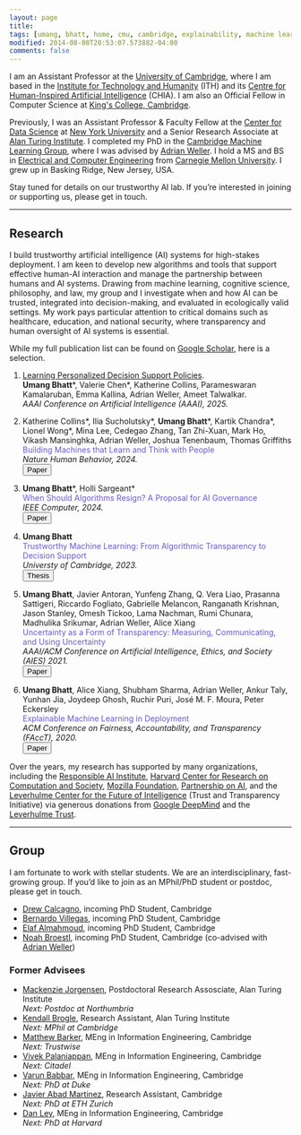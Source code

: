 ```yaml
---
layout: page
title: 
tags: [umang, bhatt, home, cmu, cambridge, explainability, machine learning, ML, interpretability, artificial intelligence, AI, graduate, human-machine team, human-AI, collaboration, responsible AI, nyu, professor]
modified: 2014-08-08T20:53:07.573882-04:00
comments: false
---
```


I am an Assistant Professor at the [University of Cambridge](https://www.cam.ac.uk/), where I am based in the [Institute for Technology and Humanity](https://www.ith.cam.ac.uk/) (ITH) and its [Centre for Human-Inspired Artificial Intelligence](https://www.chia.cam.ac.uk/) (CHIA). I am also an Official Fellow in Computer Science at [King's College, Cambridge](https://www.kings.cam.ac.uk/). 

Previously, I was an Assistant Professor & Faculty Fellow at the [Center for Data Science](https://cds.nyu.edu/) at [New York University](https://www.nyu.edu/) and a Senior Research Associate at [Alan Turing Institute](http://turing.ac.uk/). I completed my PhD in the [Cambridge Machine Learning Group](http://mlg.eng.cam.ac.uk/), where I was advised by [Adrian Weller](http://mlg.eng.cam.ac.uk/adrian/). I hold a MS and BS in [Electrical and Computer Engineering](http://www.ece.cmu.edu/) from [Carnegie Mellon University](http://www.cmu.edu/). I grew up in Basking Ridge, New Jersey, USA.

Stay tuned for details on our trustworthy AI lab. If you’re interested in joining or supporting us, please get in touch.


----

## Research

I build trustworthy artificial intelligence (AI) systems for high-stakes deployment.  I am keen to develop new algorithms and tools that support effective human-AI interaction and manage the partnership between humans and AI systems. Drawing from machine learning, cognitive science, philosophy, and law, my group and I investigate when and how AI can be trusted, integrated into decision-making, and evaluated in ecologically valid settings. My work pays particular attention to critical domains such as healthcare, education, and national security, where transparency and human oversight of AI systems is essential. 

While my full publication list can be found on [Google Scholar](https://scholar.google.com/citations?user=qq8bxPkAAAAJ&hl=en), here is a selection.

1. <span style="color:SlateBlue">[Learning Personalized Decision Support Policies](https://ojs.aaai.org/index.php/AAAI/article/view/33555)</span>.   
**Umang Bhatt**\*, Valerie Chen\*, Katherine Collins, Parameswaran Kamalaruban, Emma Kallina, Adrian Weller, Ameet Talwalkar.    
*AAAI Conference on Artificial Intelligence (AAAI), 2025.*      

1. Katherine Collins\*, Ilia Sucholutsky\*, **Umang Bhatt**\*, Kartik Chandra\*, Lionel Wong\*, Mina Lee, Cedegao Zhang, Tan Zhi-Xuan, Mark Ho, Vikash Mansinghka, Adrian Weller, Joshua Tenenbaum, Thomas Griffiths      
<span style="color:SlateBlue">Building Machines that Learn and Think with People</span>      
*Nature Human Behavior, 2024.*      
[<button type="button" class="btn btn-info">Paper</button>](https://www.nature.com/articles/s41562-024-01991-9)    

1. **Umang Bhatt**\*, Holli Sargeant\*      
<span style="color:SlateBlue">When Should Algorithms Resign? A Proposal for AI Governance</span>      
*IEEE Computer, 2024.*      
[<button type="button" class="btn btn-info">Paper</button>](https://ieeexplore.ieee.org/document/10687308) 

1. **Umang Bhatt**          
<span style="color:SlateBlue">Trustworthy Machine Learning: From Algorithmic Transparency to Decision Support</span>      
*Universty of Cambridge, 2023.*         
[<button type="button" class="btn btn-info">Thesis</button>](https://www.repository.cam.ac.uk/items/065ba398-4026-43f1-b925-641fb8d6dd82)    
   
1. **Umang Bhatt**, Javier Antoran, Yunfeng Zhang, Q. Vera Liao, Prasanna Sattigeri, Riccardo Fogliato, Gabrielle Melancon, Ranganath Krishnan, Jason Stanley,  Omesh Tickoo, Lama Nachman, Rumi Chunara, Madhulika Srikumar, Adrian Weller, Alice Xiang     
<span style="color:SlateBlue">Uncertainty as a Form of Transparency: Measuring, Communicating, and Using Uncertainty</span>   
*AAAI/ACM Conference on Artificial Intelligence, Ethics, and Society (AIES) 2021.*   
[<button type="button" class="btn btn-info">Paper</button>](https://arxiv.org/abs/2011.07586)    

1. **Umang Bhatt**, Alice Xiang, Shubham Sharma, Adrian Weller, Ankur Taly, Yunhan Jia, Joydeep Ghosh, Ruchir Puri, Jos&eacute; M. F. Moura, Peter Eckersley  
<span style="color:SlateBlue">Explainable Machine Learning in Deployment</span>   
*ACM Conference on Fairness, Accountability, and Transparency (FAccT), 2020.*   
[<button type="button" class="btn btn-info">Paper</button>](https://dl.acm.org/doi/abs/10.1145/3351095.3375624)          
   

Over the years, my research has supported by many organizations, including the [Responsible AI Institute](https://www.responsible.ai/), [Harvard Center for Research on Computation and Society](https://crcs.seas.harvard.edu/), [Mozilla Foundation](https://foundation.mozilla.org/en/), [Partnership on AI](https://www.partnershiponai.org/), and the [Leverhulme Center for the Future of Intelligence](http://lcfi.ac.uk/) (Trust and Transparency Initiative) via generous donations from [Google DeepMind](https://deepmind.com/) and the [Leverhulme Trust](https://www.leverhulme.ac.uk/). 

-----

## Group

I am fortunate to work with stellar students. We are an interdisciplinary, fast-growing group. If you’d like to join as an MPhil/PhD student or postdoc, please get in touch.


* [Drew Calcagno](https://www.linkedin.com/in/drewcalcagno/), incoming PhD Student, Cambridge
* [Bernardo Villegas](https://www.linkedin.com/in/bernardovillegas96/), incoming PhD Student, Cambridge 
* [Elaf Almahmoud](https://www.linkedin.com/in/elafalmahmoud/), incoming PhD Student, Cambridge
* [Noah Broestl](https://www.linkedin.com/in/noah-broestl-95340113/), incoming PhD Student, Cambridge (co-advised with [Adrian Weller](http://mlg.eng.cam.ac.uk/adrian/))



### Former Advisees
* [Mackenzie Jorgensen](https://mjorgen1.github.io/), Postdoctoral Research Assosciate, Alan Turing Institute  
*Next: Postdoc at Northumbria* 
* [Kendall Brogle](https://www.linkedin.com/in/kendall-brogle-752977240/), Research Assistant, Alan Turing Institute  
*Next: MPhil at Cambridge* 
* [Matthew Barker](https://matthewbarker.me/), MEng in Information Engineering, Cambridge       
*Next: Trustwise*  
* [Vivek Palaniappan](https://www.linkedin.com/in/vivek-palaniappan), MEng in Information Engineering, Cambridge      
*Next: Citadel* 
* [Varun Babbar](https://scholar.google.com/citations?user=cXV58usAAAAJ&hl=en), MEng in Information Engineering, Cambridge                
*Next: PhD at Duke*    
* [Javier Abad Martinez](https://ml.inf.ethz.ch/people/person-detail.MzEwOTc5.TGlzdC8xODA3LC0xNzg2MjE4NDI4.html), Research Assistant, Cambridge        
*Next: PhD at ETH Zurich* 
* [Dan Ley](https://www.dan-ley.com/), MEng in Information Engineering, Cambridge           
*Next: PhD at Harvard*  



<!-- ## Teaching

I lecture for the following courses. 

**University of Cambridge (2025-Present)**
* Algorithms for Human-AI Collaboration: Lent 2026
* Responsible Artificial Intelligence: Michaelmas 2025

**New York University (2023-2025)**
* [Responsible Data Science](https://dataresponsibly.github.io/rds24/): Spring 2024, 2025 -->



<!-- <h3 align="center">Recent News</h3>
<table class='news-table'>
    <col width="15%">
    <col width="85%">
    <tr>
        <td valign="top"><strong>[Aug 2024]</strong></td>
        <td>Ran a Responsible AI practical at <a href="https://deeplearningindaba.com/2024/">Deep Learning Indaba 2024</a></td>
    </tr>
    <tr>
        <td valign="top"><strong>[Jan 2024]</strong></td>
        <td>Joined the <a href="https://cdt.org/about/fellows/current-fellows/">Center for Democracy and Technology</a> as a Non-Resident Fellow</td>
    </tr>
</table> -->

